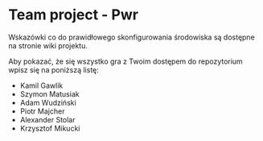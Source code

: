 ﻿# Team project - Pwr

Wskazówki co do prawidłowego skonfigurowania środowiska są dostępne na stronie wiki projektu.

Aby pokazać, że się wszystko gra z Twoim dostępem do repozytorium wpisz się na poniższą listę:
+ Kamil Gawlik
+ Szymon Matusiak
+ Adam Wudziński
+ Piotr Majcher
+ Alexander Stolar
+ Krzysztof Mikucki
